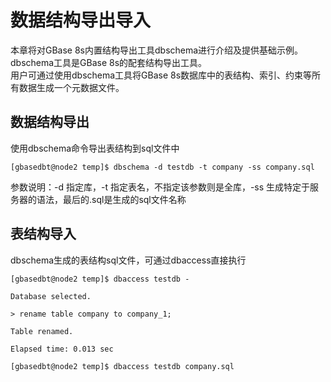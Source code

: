 # 数据结构导出导入  
本章将对GBase 8s内置结构导出工具dbschema进行介绍及提供基础示例。  
dbschema工具是GBase 8s的配套结构导出工具。  
用户可通过使用dbschema工具将GBase 8s数据库中的表结构、索引、约束等所有数据生成一个元数据文件。  

## 数据结构导出  
使用dbschema命令导出表结构到sql文件中  
```text
[gbasedbt@node2 temp]$ dbschema -d testdb -t company -ss company.sql
```

参数说明：-d 指定库，-t 指定表名，不指定该参数则是全库，-ss 生成特定于服务器的语法，最后的.sql是生成的sql文件名称  

## 表结构导入  
dbschema生成的表结构sql文件，可通过dbaccess直接执行  
```text
[gbasedbt@node2 temp]$ dbaccess testdb -

Database selected.

> rename table company to company_1;

Table renamed.

Elapsed time: 0.013 sec

[gbasedbt@node2 temp]$ dbaccess testdb company.sql
```
